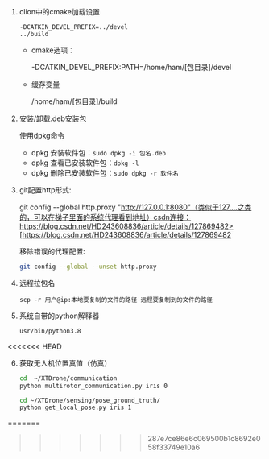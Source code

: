 1. clion中的cmake加载设置

   ```text
   -DCATKIN_DEVEL_PREFIX=../devel
   ../build
   ```
   
   - cmake选项：
   
     -DCATKIN_DEVEL_PREFIX:PATH=/home/ham/[包目录]/devel
   
   - 缓存变量
   
     /home/ham/[包目录]/build


2. 安装/卸载.deb安装包

   使用dpkg命令

   - dpkg 安装软件包：`sudo dpkg -i 包名.deb`
   - dpkg 查看已安装软件包：`dpkg -l`
   - dpkg 删除已安装软件包：`sudo dpkg -r 软件名`

3. git配置http形式:

   git config --global http.proxy "http://127.0.0.1:8080"（类似于127....之类的，可以在梯子里面的系统代理看到地址）csdn连接：https://blog.csdn.net/HD243608836/article/details/127869482>[https://blog.csdn.net/HD243608836/article/details/127869482
   
   移除错误的代理配置:
   
   ```bash
   git config --global --unset http.proxy
   ```

4. 远程拉包名

   `scp -r 用户@ip:本地要复制的文件的路径 远程要复制到的文件的路径`

5. 系统自带的python解释器

   ```bash
   usr/bin/python3.8
   ```

<<<<<<< HEAD

6. 获取无人机位置真值（仿真）

   ```bash
   cd  ~/XTDrone/communication
   python multirotor_communication.py iris 0
   ```

   ```bash
   cd ~/XTDrone/sensing/pose_ground_truth/
   python get_local_pose.py iris 1 
   ```

=======
>>>>>>> 287e7ce86e6c069500b1c8692e058f33749e10a6
   
